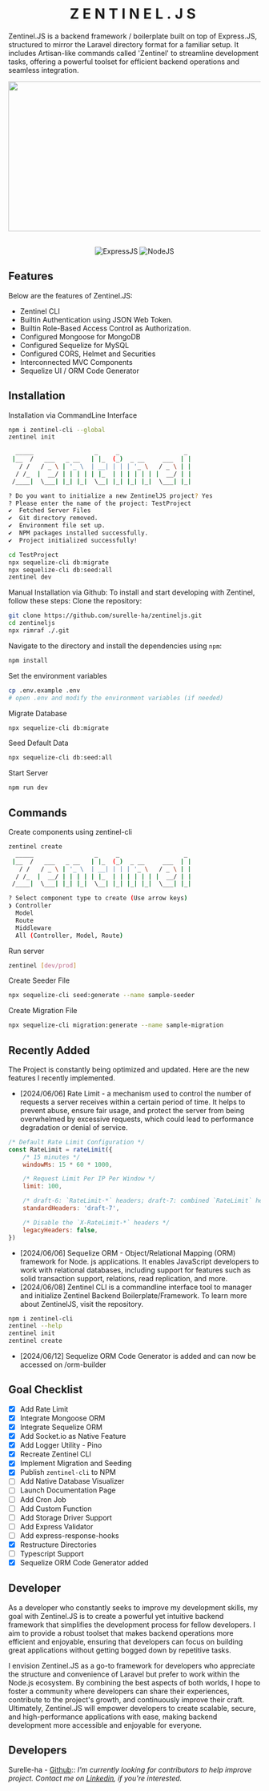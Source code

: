 <div align="center">
	<h1 style="letter-spacing: 7px">ZENTINEL.JS</h1>
</div>

Zentinel.JS is a backend framework / boilerplate built on top of Express.JS, structured to mirror the Laravel directory format for a familiar setup. It includes Artisan-like commands called 'Zentinel' to streamline development tasks, offering a powerful toolset for efficient backend operations and seamless integration.

<div id="badges" align="center">
	<div align="center">
		<img src="https://media2.giphy.com/media/bGgsc5mWoryfgKBx1u/200w.gif?cid=6c09b95248puaf5xo1jzqdo1jhpx9dg9aa99b6mwgo05b22o&ep=v1_gifs_search&rid=200w.gif&ct=g" width="600" height="300"/><br><br>
	</div>
</div>

<div align="center">

![ExpressJS](https://img.shields.io/badge/Express.JS-black?style=for-the-badge&logo=express)
![NodeJS](https://img.shields.io/badge/Node.JS-black?style=for-the-badge&logo=node.js)
</div>

## Features
Below are the features of Zentinel.JS:
- Zentinel CLI
- Builtin Authentication using JSON Web Token.
- Builtin Role-Based Access Control as Authorization.
- Configured Mongoose for MongoDB 
- Configured Sequelize for MySQL
- Configured CORS, Helmet and Securities
- Interconnected MVC Components
- Sequelize UI / ORM Code Generator

## Installation
Installation via CommandLine Interface
```bash
npm i zentinel-cli --global
zentinel init

  _____                 _     _                  _
 |__  /   ___   _ __   | |_  (_)  _ __     ___  | |
   / /   / _ \ | '_ \  | __| | | | '_ \   / _ \ | |
  / /_  |  __/ | | | | | |_  | | | | | | |  __/ | |
 /____|  \___| |_| |_|  \__| |_| |_| |_|  \___| |_|

? Do you want to initialize a new ZentinelJS project? Yes
? Please enter the name of the project: TestProject
✔  Fetched Server Files
✔  Git directory removed.
✔  Environment file set up.
✔  NPM packages installed successfully.
✔  Project initialized successfully!

cd TestProject
npx sequelize-cli db:migrate
npx sequelize-cli db:seed:all
zentinel dev
```
Manual Installation via Github: To install and start developing with Zentinel, follow these steps:
Clone the repository:
```bash 
git clone https://github.com/surelle-ha/zentineljs.git
cd zentineljs
npx rimraf ./.git
```
Navigate to the directory and install the dependencies using `npm`:
```bash 
npm install
```
Set the environment variables
```bash
cp .env.example .env
# open .env and modify the environment variables (if needed)
```
Migrate Database
```bash 
npx sequelize-cli db:migrate
```
Seed Default Data
```bash 
npx sequelize-cli db:seed:all
```
Start Server
```bash
npm run dev
```

## Commands
Create components using zentinel-cli
```bash
zentinel create
  _____                 _     _                  _
 |__  /   ___   _ __   | |_  (_)  _ __     ___  | |
   / /   / _ \ | '_ \  | __| | | | '_ \   / _ \ | |
  / /_  |  __/ | | | | | |_  | | | | | | |  __/ | |
 /____|  \___| |_| |_|  \__| |_| |_| |_|  \___| |_|

? Select component type to create (Use arrow keys)
❯ Controller
  Model
  Route
  Middleware
  All (Controller, Model, Route)
```
Run server 
```bash
zentinel [dev/prod]
```
Create Seeder File
```bash 
npx sequelize-cli seed:generate --name sample-seeder
```
Create Migration File
```bash 
npx sequelize-cli migration:generate --name sample-migration
```

## Recently Added
The Project is constantly being optimized and updated. Here are the new features I recently implemented.
- [2024/06/06] Rate Limit - a mechanism used to control the number of requests a server receives within a certain period of time. It helps to prevent abuse, ensure fair usage, and protect the server from being overwhelmed by excessive requests, which could lead to performance degradation or denial of service.
```js
/* Default Rate Limit Configuration */
const RateLimit = rateLimit({
    /* 15 minutes */
	windowMs: 15 * 60 * 1000, 

    /* Request Limit Per IP Per Window */
	limit: 100, 

    /* draft-6: `RateLimit-*` headers; draft-7: combined `RateLimit` header */
	standardHeaders: 'draft-7',

    /* Disable the `X-RateLimit-*` headers */
	legacyHeaders: false, 
})
```
- [2024/06/06] Sequelize ORM - Object/Relational Mapping (ORM) framework for Node. js applications. It enables JavaScript developers to work with relational databases, including support for features such as solid transaction support, relations, read replication, and more.
- [2024/06/08] Zentinel CLI is a commandline interface tool to manager and initialize Zentinel Backend Boilerplate/Framework. To learn more about ZentinelJS, visit the repository.
```bash
npm i zentinel-cli
zentinel --help
zentinel init
zentinel create
```
- [2024/06/12] Sequelize ORM Code Generator is added and can now be accessed on /orm-builder

## Goal Checklist
- [x] Add Rate Limit
- [x] Integrate Mongoose ORM
- [x] Integrate Sequelize ORM
- [x] Add Socket.io as Native Feature
- [x] Add Logger Utility - Pino
- [x] Recreate Zentinel CLI
- [x] Implement Migration and Seeding
- [x] Publish `zentinel-cli` to NPM
- [ ] Add Native Database Visualizer
- [ ] Launch Documentation Page
- [ ] Add Cron Job
- [ ] Add Custom Function
- [ ] Add Storage Driver Support
- [ ] Add Express Validator
- [ ] Add express-response-hooks
- [x] Restructure Directories
- [ ] Typescript Support
- [x] Sequelize ORM Code Generator added

## Developer
As a developer who constantly seeks to improve my development skills, my goal with Zentinel.JS is to create a powerful yet intuitive backend framework that simplifies the development process for fellow developers. I aim to provide a robust toolset that makes backend operations more efficient and enjoyable, ensuring that developers can focus on building great applications without getting bogged down by repetitive tasks.

I envision Zentinel.JS as a go-to framework for developers who appreciate the structure and convenience of Laravel but prefer to work within the Node.js ecosystem. By combining the best aspects of both worlds, I hope to foster a community where developers can share their experiences, contribute to the project's growth, and continuously improve their craft. Ultimately, Zentinel.JS will empower developers to create scalable, secure, and high-performance applications with ease, making backend development more accessible and enjoyable for everyone.

## Developers
Surelle-ha - [Github](https://github.com/surelle-ha)::
 _I'm currently looking for contributors to help improve project. Contact me on [Linkedin](https://www.linkedin.com/in/surellejs/), if you're interested._